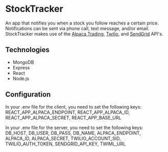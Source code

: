 # StockTracker
 
An app that notifies you when a stock you follow reaches a certain price. 
Notifications can be sent via phone call, text message, and/or email. StockTracker makes use of the [Alpaca Trading](https://alpaca.markets/), [Twilio](https://www.twilio.com/), and [SendGrid](https://sendgrid.com/) API's.

## Technologies

- MongoDB
- Express
- React
- Node.js

## Configuration

In your .env file for the client, you need to set the following keys:
REACT_APP_ALPACA_ENDPOINT,
REACT_APP_ALPACA_ID,
REACT_APP_ALPACA_SECRET,
REACT_APP_BASE_URL

In your .env file for the server, you need to set the following keys:
DB_HOST,
DB_USER,
DB_PASS,
DB_NAME,
ALPACA_ENDPOINT,
ALPACA_ID,
ALPACA_SECRET,
TWILIO_ACCOUNT_SID,
TWILIO_AUTH_TOKEN,
SENDGRID_API_KEY,
TWIML_URL